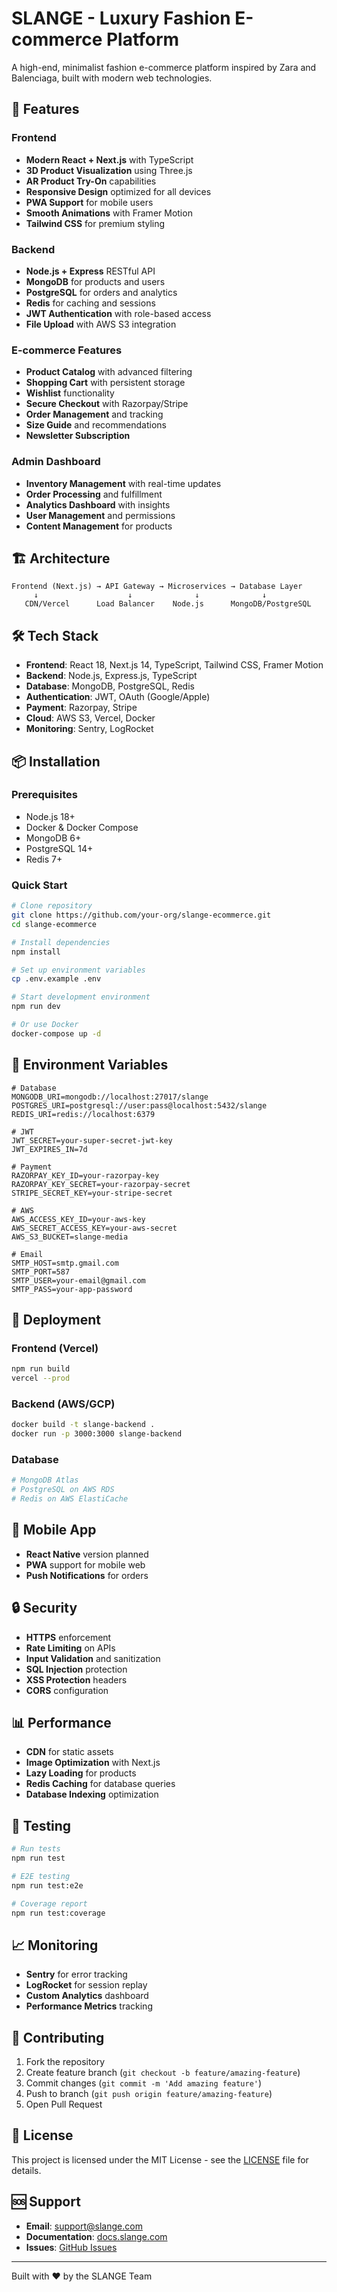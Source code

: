 # SLANGE - Luxury Fashion E-commerce Platform

A high-end, minimalist fashion e-commerce platform inspired by Zara and Balenciaga, built with modern web technologies.

## 🚀 Features

### Frontend
- **Modern React + Next.js** with TypeScript
- **3D Product Visualization** using Three.js
- **AR Product Try-On** capabilities
- **Responsive Design** optimized for all devices
- **PWA Support** for mobile users
- **Smooth Animations** with Framer Motion
- **Tailwind CSS** for premium styling

### Backend
- **Node.js + Express** RESTful API
- **MongoDB** for products and users
- **PostgreSQL** for orders and analytics
- **Redis** for caching and sessions
- **JWT Authentication** with role-based access
- **File Upload** with AWS S3 integration

### E-commerce Features
- **Product Catalog** with advanced filtering
- **Shopping Cart** with persistent storage
- **Wishlist** functionality
- **Secure Checkout** with Razorpay/Stripe
- **Order Management** and tracking
- **Size Guide** and recommendations
- **Newsletter Subscription**

### Admin Dashboard
- **Inventory Management** with real-time updates
- **Order Processing** and fulfillment
- **Analytics Dashboard** with insights
- **User Management** and permissions
- **Content Management** for products

## 🏗️ Architecture

```
Frontend (Next.js) → API Gateway → Microservices → Database Layer
     ↓                    ↓              ↓              ↓
   CDN/Vercel      Load Balancer    Node.js      MongoDB/PostgreSQL
```

## 🛠️ Tech Stack

- **Frontend**: React 18, Next.js 14, TypeScript, Tailwind CSS, Framer Motion
- **Backend**: Node.js, Express.js, TypeScript
- **Database**: MongoDB, PostgreSQL, Redis
- **Authentication**: JWT, OAuth (Google/Apple)
- **Payment**: Razorpay, Stripe
- **Cloud**: AWS S3, Vercel, Docker
- **Monitoring**: Sentry, LogRocket

## 📦 Installation

### Prerequisites
- Node.js 18+
- Docker & Docker Compose
- MongoDB 6+
- PostgreSQL 14+
- Redis 7+

### Quick Start
```bash
# Clone repository
git clone https://github.com/your-org/slange-ecommerce.git
cd slange-ecommerce

# Install dependencies
npm install

# Set up environment variables
cp .env.example .env

# Start development environment
npm run dev

# Or use Docker
docker-compose up -d
```

## 🔧 Environment Variables

```env
# Database
MONGODB_URI=mongodb://localhost:27017/slange
POSTGRES_URI=postgresql://user:pass@localhost:5432/slange
REDIS_URI=redis://localhost:6379

# JWT
JWT_SECRET=your-super-secret-jwt-key
JWT_EXPIRES_IN=7d

# Payment
RAZORPAY_KEY_ID=your-razorpay-key
RAZORPAY_KEY_SECRET=your-razorpay-secret
STRIPE_SECRET_KEY=your-stripe-secret

# AWS
AWS_ACCESS_KEY_ID=your-aws-key
AWS_SECRET_ACCESS_KEY=your-aws-secret
AWS_S3_BUCKET=slange-media

# Email
SMTP_HOST=smtp.gmail.com
SMTP_PORT=587
SMTP_USER=your-email@gmail.com
SMTP_PASS=your-app-password
```

## 🚀 Deployment

### Frontend (Vercel)
```bash
npm run build
vercel --prod
```

### Backend (AWS/GCP)
```bash
docker build -t slange-backend .
docker run -p 3000:3000 slange-backend
```

### Database
```bash
# MongoDB Atlas
# PostgreSQL on AWS RDS
# Redis on AWS ElastiCache
```

## 📱 Mobile App

- **React Native** version planned
- **PWA** support for mobile web
- **Push Notifications** for orders

## 🔒 Security

- **HTTPS** enforcement
- **Rate Limiting** on APIs
- **Input Validation** and sanitization
- **SQL Injection** protection
- **XSS Protection** headers
- **CORS** configuration

## 📊 Performance

- **CDN** for static assets
- **Image Optimization** with Next.js
- **Lazy Loading** for products
- **Redis Caching** for database queries
- **Database Indexing** optimization

## 🧪 Testing

```bash
# Run tests
npm run test

# E2E testing
npm run test:e2e

# Coverage report
npm run test:coverage
```

## 📈 Monitoring

- **Sentry** for error tracking
- **LogRocket** for session replay
- **Custom Analytics** dashboard
- **Performance Metrics** tracking

## 🤝 Contributing

1. Fork the repository
2. Create feature branch (`git checkout -b feature/amazing-feature`)
3. Commit changes (`git commit -m 'Add amazing feature'`)
4. Push to branch (`git push origin feature/amazing-feature`)
5. Open Pull Request

## 📄 License

This project is licensed under the MIT License - see the [LICENSE](LICENSE) file for details.

## 🆘 Support

- **Email**: support@slange.com
- **Documentation**: [docs.slange.com](https://docs.slange.com)
- **Issues**: [GitHub Issues](https://github.com/your-org/slange-ecommerce/issues)

---

Built with ❤️ by the SLANGE Team 